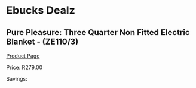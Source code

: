 
# Ebucks Dealz
## Pure Pleasure: Three Quarter Non Fitted Electric Blanket - (ZE110/3)
[Product Page](https://www.ebucks.com/web/shop/productSelected.do?prodId=319789685&catId=1157551316)

Price: R279.00

Savings: 


	